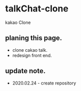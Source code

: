 # talkChat-clone
 kakao Clone

## planing this page.
* clone cakao talk.
* redesign front end.

## update note.
* 2020.02.24 - create repository

